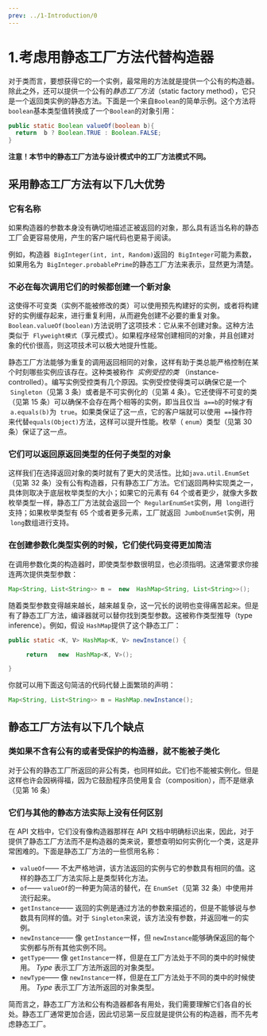 ```yaml
---
prev: ../1-Introduction/0
---
```


# 1.考虑用静态工厂方法代替构造器

对于类而言，要想获得它的一个实例，最常用的方法就是提供一个公有的构造器。除此之外，还可以提供一个公有的*静态工厂方法*（static factory method），它只是一个返回类实例的静态方法。下面是一个来自`Boolean`的简单示例。这个方法将`boolean`基本类型值转换成了一个`Boolean`的对象引用：

```java
public static Boolean valueOf(boolean b){
  return  b ? Boolean.TRUE : Boolean.FALSE;
}
```

**注意！本节中的静态工厂方法与设计模式中的工厂方法模式不同。**

## 采用静态工厂方法有以下几大优势

### 它有名称

如果构造器的参数本身没有确切地描述正被返回的对象，那么具有适当名称的静态工厂会更容易使用，产生的客户端代码也更易于阅读。

例如，构造器  `BigInteger(int, int, Random)`返回的  `BigInteger`可能为素数，如果用名为  `BigInteger.probablePrime`的静态工厂方法来表示，显然更为清楚。

### 不必在每次调用它们的时候都创建一个新对象

这使得不可变类（实例不能被修改的类）可以使用预先构建好的实例，或者将构建好的实例缓存起来，进行重复利用，从而避免创建不必要的重复对象。`Boolean.valueOf(boolean)`方法说明了这项技术：它从来不创建对象。这种方法类似于  `Flyweight模式`（享元模式）。如果程序经常创建相同的对象，并且创建对象的代价很高，则这项技术可以极大地提升性能。

静态工厂方法能够为重复的调用返回相同的对象，这样有助于类总能严格控制在某个时刻哪些实例应该存在。这种类被称作  *实例受控的类* （instance-controlled）。编写实例受控类有几个原因。实例受控使得类可以确保它是一个  `Singleton`（见第 3 条）或者是不可实例化的（见第 4 条）。它还使得不可变的类（见第 15 条）可以确保不会存在两个相等的实例，即当且仅当  `a==b`的时候才有  `a.equals(b)`为  `true`。如果类保证了这一点，它的客户端就可以使用  `==`操作符来代替`equals(Object)`方法，这样可以提升性能。枚举（ `enum`）类型（见第 30 条）保证了这一点。

### 它们可以返回原返回类型的任何子类型的对象

这样我们在选择返回对象的类时就有了更大的灵活性。比如`java.util.EnumSet`（见第 32 条）没有公有构造器，只有静态工厂方法。它们返回两种实现类之一，具体则取决于底层枚举类型的大小；如果它的元素有 64 个或者更少，就像大多数枚举类型一样，静态工厂方法就会返回一个  `RegularEnumSet`实例，用  `long`进行支持；如果枚举类型有 65 个或者更多元素，工厂就返回  `JumboEnumSet`实例，用  `long`数组进行支持。

### 在创建参数化类型实例的时候，它们使代码变得更加简洁

在调用参数化类的构造器时，即使类型参数很明显，也必须指明。这通常要求你接连两次提供类型参数：

```java
Map<String, List<String>> m =  new  HashMap<String, List<String>>();
```

随着类型参数变得越来越长，越来越复杂，这一冗长的说明也变得痛苦起来。但是有了静态工厂方法，编译器就可以替你找到类型参数。这被称作类型推导（type inference）。例如，假设 `HashMap`提供了这个静态工厂：

```java
public static <K, V> HashMap<K, V> newInstance() {

     return   new  HashMap<K, V>();

}
```

你就可以用下面这句简洁的代码代替上面繁琐的声明：

```java
Map<String, List<String>> m = HashMap.newInstance();
```

## 静态工厂方法有以下几个缺点

### 类如果不含有公有的或者受保护的构造器，就不能被子类化

对于公有的静态工厂所返回的非公有类，也同样如此。它们也不能被实例化。但是这样也许会因祸得福，因为它鼓励程序员使用复合（composition），而不是继承（见第 16 条）

### 它们与其他的静态方法实际上没有任何区别

在 API 文档中，它们没有像构造器那样在 API 文档中明确标识出来，因此，对于提供了静态工厂方法而不是构造器的类来说，要想查明如何实例化一个类，这是非常困难的。下面是静态工厂方法的一些惯用名称：

- `valueOf`—— 不太严格地讲，该方法返回的实例与它的参数具有相同的值。这样的静态工厂方法实际上是类型转化方法。
- `of`—— `valueOf`的一种更为简洁的替代，在 `EnumSet`（见第 32 条）中使用并流行起来。
- `getInstance`—— 返回的实例是通过方法的参数来描述的，但是不能够说与参数具有同样的值。对于 `Singleton`来说，该方法没有参数，并返回唯一的实例。
- `newInstance`—— 像 `getInstance`一样，但 `newInstance`能够确保返回的每个实例都与所有其他实例不同。
- `getType`—— 像 `getInstance`一样，但是在工厂方法处于不同的类中的时候使用。 _Type_ 表示工厂方法所返回的对象类型。
- `newType`—— 像 `newInstance`一样，但是在工厂方法处于不同的类中的时候使用。 _Type_ 表示工厂方法所返回的对象类型。

简而言之，静态工厂方法和公有构造器都各有用处，我们需要理解它们各自的长处。静态工厂通常更加合适，因此切忌第一反应就是提供公有的构造器，而不先考虑静态工厂。
